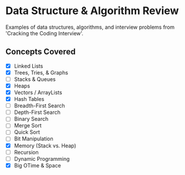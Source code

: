 # Data Structure & Algorithm Review

Examples of data structures, algorithms, and interview problems from 'Cracking the Coding Interview'.

## Concepts Covered

- [x] Linked Lists
- [x] Trees, Tries, & Graphs
- [ ] Stacks & Queues
- [x] Heaps
- [x] Vectors / ArrayLists
- [x] Hash Tables
- [ ] Breadth-First Search
- [ ] Depth-First Search
- [ ] Binary Search
- [ ] Merge Sort
- [ ] Quick Sort
- [ ] Bit Manipulation
- [x] Memory (Stack vs. Heap)
- [ ] Recursion
- [ ] Dynamic Programming
- [x] Big OTime & Space
